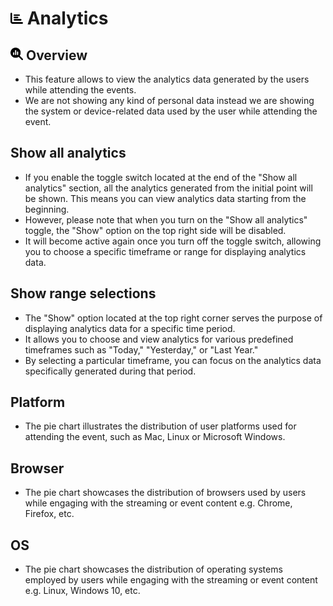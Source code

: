 # <img src="https://raw.githubusercontent.com/vishaldhole173/pro-stream-documentation/main/fontawesome/svgs/solid/chart-bar.svg" width="20" height="20"> Analytics


## <img src="https://raw.githubusercontent.com/vishaldhole173/pro-stream-documentation/main/fontawesome/svgs/solid/magnifying-glass-chart.svg" width="20" height="20"> Overview
- This feature allows to view the analytics data generated by the users while attending the events.
- We are not showing any kind of personal data instead we are showing the system or device-related data used by the user while attending the event.


## Show all analytics
- If you enable the toggle switch located at the end of the "Show all analytics" section, all the analytics generated from the initial point will be shown. This means you can view analytics data starting from the beginning.
- However, please note that when you turn on the "Show all analytics" toggle, the "Show" option on the top right side will be disabled.
- It will become active again once you turn off the toggle switch, allowing you to choose a specific timeframe or range for displaying analytics data.


## Show range selections
- The "Show" option located at the top right corner serves the purpose of displaying analytics data for a specific time period.
- It allows you to choose and view analytics for various predefined timeframes such as "Today," "Yesterday," or "Last Year."
- By selecting a particular timeframe, you can focus on the analytics data specifically generated during that period.


## Platform
- The pie chart illustrates the distribution of user platforms used for attending the event, such as Mac, Linux or Microsoft Windows.

## Browser
- The pie chart showcases the distribution of browsers used by users while engaging with the streaming or event content e.g. Chrome, Firefox, etc.

## OS
- The pie chart showcases the distribution of operating systems employed by users while engaging with the streaming or event content e.g. Linux, Windows 10, etc.
